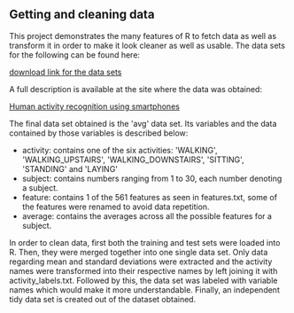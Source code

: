 ## Getting and cleaning data 

This project demonstrates the many features of R to fetch data as well as transform it in order to make it look cleaner as well as usable. The 
data sets for the following can be found here: 

[download link for the data sets](https://d396qusza40orc.cloudfront.net/getdata%2Fprojectfiles%2FUCI%20HAR%20Dataset.zip)

A full description is available at the site where the data was obtained: 

[Human activity recognition using smartphones](http://archive.ics.uci.edu/ml/datasets/Human+Activity+Recognition+Using+Smartphones)

The final data set obtained is the 'avg' data set. Its variables and the data contained by those variables is described below: 

- activity: contains one of the six activities: 'WALKING', 'WALKING_UPSTAIRS', 'WALKING_DOWNSTAIRS', 'SITTING', 'STANDING' and 'LAYING'  
- subject: contains numbers ranging from 1 to 30, each number denoting a subject.  
- feature: contains 1 of the 561 features as seen in features.txt, some of the features were renamed to avoid data repetition.   
- average: contains the averages across all the possible features for a subject.   

In order to clean data, first both the training and test sets were loaded into R. Then, they were merged together into one single data set. 
Only data regarding mean and standard deviations were extracted and the activity names were transformed into their respective names 
by left joining it with activity_labels.txt. Followed by this, the data set was labeled with variable names which would make it more understandable. 
Finally, an independent tidy data set is created out of the dataset obtained. 




